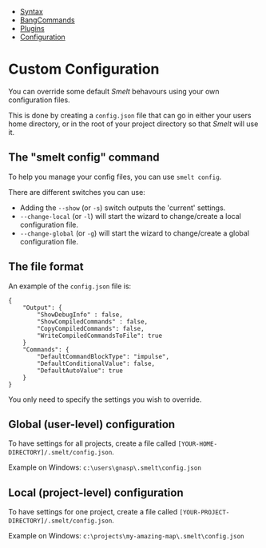 * [Syntax](./Syntax.md)
* [BangCommands](./BangCommands.md)
* [Plugins](./Plugins.md)
* [Configuration](./Configuration.md)

Custom Configuration
====================

You can override some default *Smelt* behavours using your own configuration files. 

This is done by creating a `config.json` file that can go in either your users home directory, or in the root of your project directory so that *Smelt* will use it.

The "smelt config" command
--------------------------

To help you manage your config files, you can use `smelt config`. 

There are different switches you can use:

* Adding the `--show` (or `-s`) switch outputs the 'current' settings.
* `--change-local` (or `-l`) will start the wizard to change/create a local configuration file.
* `--change-global` (or `-g`) will start the wizard to change/create a global configuration file.

The file format
---------------

An example of the `config.json` file is:

```
{
    "Output": {
        "ShowDebugInfo" : false,
        "ShowCompiledCommands" : false,
        "CopyCompiledCommands": false,
        "WriteCompiledCommandsToFile": true
    }
    "Commands": {
        "DefaultCommandBlockType": "impulse",
        "DefaultConditionalValue": false,
        "DefaultAutoValue": true
    }
}
``` 

You only need to specify the settings you wish to override.

**Global** (user-level) configuration
-------------------------------------

To have settings for all projects, create a file called `[YOUR-HOME-DIRECTORY]/.smelt/config.json`.

Example on Windows: `c:\users\gnasp\.smelt\config.json`

**Local** (project-level) configuration
---------------------------------------

To have settings for one project, create a file called `[YOUR-PROJECT-DIRECTORY]/.smelt/config.json`.

Example on Windows: `c:\projects\my-amazing-map\.smelt\config.json`

